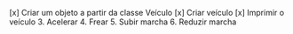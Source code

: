 [x]  Criar um objeto a partir da classe Veículo
[x] Criar veículo
[x] Imprimir o veículo
3. Acelerar
4. Frear 
5. Subir marcha
6. Reduzir marcha

